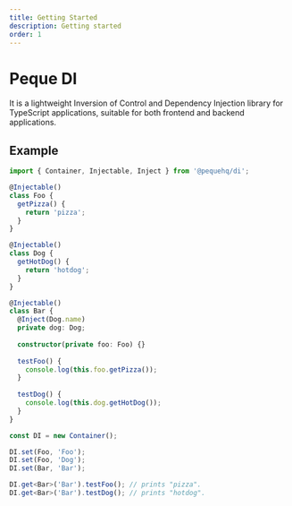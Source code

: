 ```yaml
---
title: Getting Started
description: Getting started
order: 1
---
```


# Peque DI

It is a lightweight Inversion of Control and Dependency Injection library for TypeScript applications, suitable for both
frontend and backend applications.

## Example

```typescript
import { Container, Injectable, Inject } from '@pequehq/di';

@Injectable()
class Foo {
  getPizza() {
    return 'pizza';
  }
}

@Injectable()
class Dog {
  getHotDog() {
    return 'hotdog';
  }
}

@Injectable()
class Bar {
  @Inject(Dog.name)
  private dog: Dog;
  
  constructor(private foo: Foo) {}
  
  testFoo() {
    console.log(this.foo.getPizza());
  }
  
  testDog() {
    console.log(this.dog.getHotDog());
  }
}

const DI = new Container();

DI.set(Foo, 'Foo');
DI.set(Foo, 'Dog');
DI.set(Bar, 'Bar');

DI.get<Bar>('Bar').testFoo(); // prints "pizza".
DI.get<Bar>('Bar').testDog(); // prints "hotdog".
```
